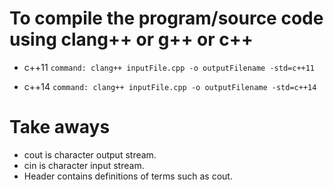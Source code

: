 # To compile the program/source code using clang++ or g++ or c++
* c++11
```command: clang++ inputFile.cpp -o outputFilename -std=c++11```

* c++14
```command: clang++ inputFile.cpp -o outputFilename -std=c++14```

# Take aways
* cout is character output stream.
* cin is character input stream.
* Header contains definitions of terms such as cout.
